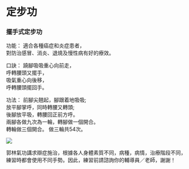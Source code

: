 # 定步功  

### 擺手式定步功  

功能：
適合各種癌症和炎症患者，  
對防治感冒、消炎、退燒及慢性病有好的療效。

口訣：
蹺腳吸吸重心向前走，  
呼轉腰頭又擺手，  
吸氣重心向後移，  
呼轉腰頭擺回手。

功法：
前腳尖翹起，腳跟着地吸吸;  
放平腳掌呼，同時轉腰又轉頭;  
後腳放平吸，轉腰回正前方呼。  
兩腳各做九次為一輪，轉腳做一個開合。  
轉輪做三個開合。 做三輪共54次。


[![](https://img.youtube.com/vi/_HexxsdTmlY/0.jpg)](https://www.youtu.com/watch?v=_HexxsdTmlY "擺手式定步功")  

郭林氣功講求辯症施治，根據各人身體素質不同，病種，病情，治療階段不同，  
練習時都會使用不同手勢。因此，練習前請諮詢你的輔導員／老師，謝謝！

